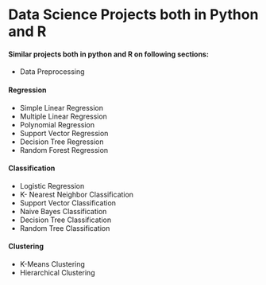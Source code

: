 # Data Science Projects both in Python and R
#### Similar projects both in python and R on following sections:
* Data Preprocessing
#### Regression
 * Simple Linear Regression
 * Multiple Linear Regression
 * Polynomial Regression
 * Support Vector Regression
 * Decision Tree Regression
 * Random Forest Regression

#### Classification
* Logistic Regression
* K- Nearest Neighbor Classification
* Support Vector Classification
* Naive Bayes Classification
* Decision Tree Classification
* Random Tree Classification

#### Clustering
* K-Means Clustering
* Hierarchical Clustering
